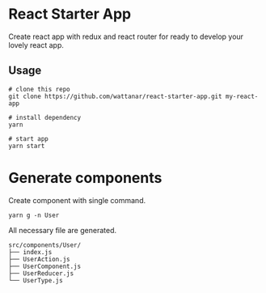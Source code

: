 # React Starter App

Create react app with redux and react router for ready to develop your lovely react app.

## Usage

```shell
# clone this repo
git clone https://github.com/wattanar/react-starter-app.git my-react-app

# install dependency
yarn

# start app
yarn start
```

# Generate components

Create component with single command.

```shell
yarn g -n User
```

All necessary file are generated.

```shell
src/components/User/
├── index.js
├── UserAction.js
├── UserComponent.js
├── UserReducer.js
└── UserType.js
```
